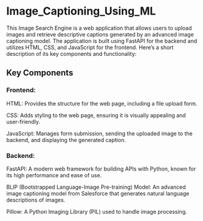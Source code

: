 # Image_Captioning_Using_ML


This Image Search Engine is a web application that allows users to upload images and retrieve descriptive captions generated by an advanced image captioning model. The application is built using FastAPI for the backend and utilizes HTML, CSS, and JavaScript for the frontend. Here’s a short description of its key components and functionality:

## Key Components

### Frontend:

HTML: Provides the structure for the web page, including a file upload form.

CSS: Adds styling to the web page, ensuring it is visually appealing and user-friendly.

JavaScript: Manages form submission, sending the uploaded image to the backend, and displaying the generated caption.

### Backend:

FastAPI: A modern web framework for building APIs with Python, known for its high performance and ease of use.

BLIP (Bootstrapped Language-Image Pre-training) Model: An advanced image captioning model from Salesforce that generates natural language descriptions of images.

Pillow: A Python Imaging Library (PIL) used to handle image processing.
